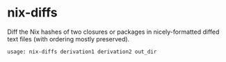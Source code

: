 # nix-diffs

Diff the Nix hashes of two closures or packages in nicely-formatted diffed text files (with ordering mostly preserved).

```bash
usage: nix-diffs derivation1 derivation2 out_dir

```

